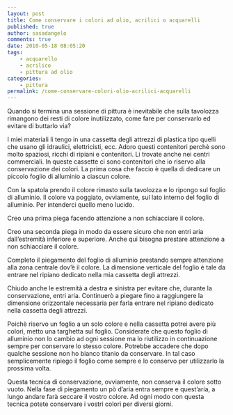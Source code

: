 ```yaml
---
layout: post
title: Come conservare i colori ad olio, acrilici o acquarelli
published: true
author: sasadangelo
comments: true
date: 2010-05-18 08:05:20
tags:
    - acquarello
    - acrilico
    - pittura ad olio
categories:
    - pittura
permalink: /come-conservare-colori-olio-acrilici-acquarelli
---
```




  Quando si termina una sessione di pittura è inevitabile che sulla tavolozza rimangono dei resti di colore inutilizzato, come fare per conservarlo ed evitare di buttarlo via?



  I miei materiali li tengo in una cassetta degli attrezzi di plastica tipo quelli che usano gli idraulici, elettricisti, ecc. Adoro questi contenitori perchè sono molto spaziosi, ricchi di ripiani e contenitori. Li trovate anche nei centri commerciali. In queste cassette ci sono contenitori che io riservo alla conservazione dei colori. La prima cosa che faccio è quella di dedicare un piccolo foglio di alluminio a ciascun colore.




Con la spatola prendo il colore rimasto sulla tavolozza e lo ripongo sul foglio di alluminio. Il colore va poggiato, ovviamente, sul lato interno del foglio di alluminio. Per intenderci quello meno lucido.



Creo una prima piega facendo attenzione a non schiacciare il colore.



Creo una seconda piega in modo da essere sicuro che non entri aria dall&#8217;estremità inferiore e superiore. Anche qui bisogna prestare attenzione a non schiacciare il colore.



Completo il piegamento del foglio di alluminio prestando sempre attenzione alla zona centrale dov&#8217;è il colore. La dimensione verticale del foglio è tale da entrare nel ripiano dedicato nella mia cassetta degli attrezzi.




  Chiudo anche le estremità a destra e sinistra per evitare che, durante la conservazione, entri aria. Continuerò a piegare fino a raggiungere la dimensione orizzontale necessaria per farla entrare nel ripiano dedicato nella cassetta degli attrezzi.





  Poichè riservo un foglio a un solo colore e nella cassetta potrei avere più colori, metto una targhetta sul foglio. Considerate che questo foglio di alluminio non lo cambio ad ogni sessione ma lo riutilizzo in continuazione sempre per conservare lo stesso colore. Potrebbe accadere che dopo qualche sessione non ho bianco titanio da conservare. In tal caso semplicemente ripiego il foglio come sempre e lo conservo per utilizzarlo la prossima volta.




Questa tecnica di conservazione, ovviamente, non conserva il colore sotto vuoto. Nella fase di piegamento un pò d&#8217;aria entra sempre e quest&#8217;aria, a lungo andare farà seccare il vostro colore. Ad ogni modo con questa tecnica potete conservare i vostri colori per diversi giorni.